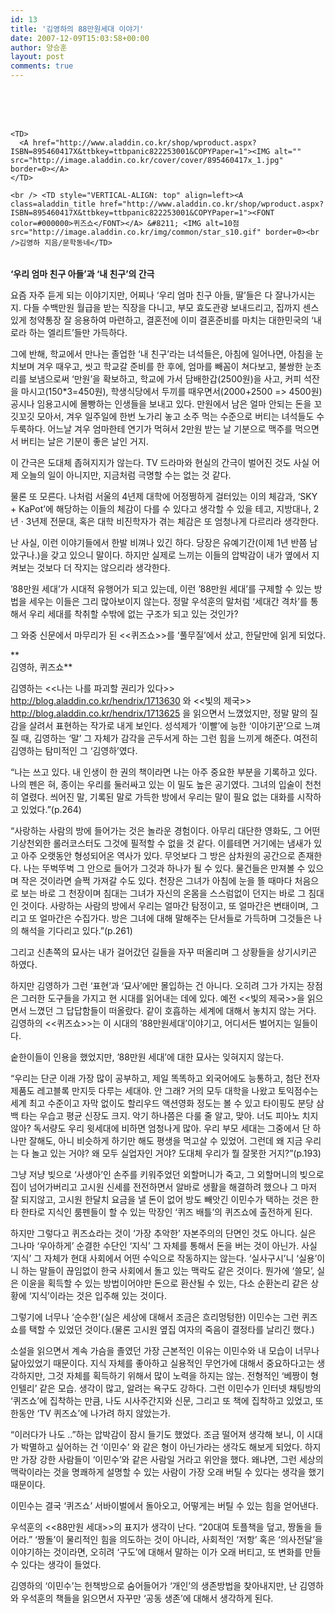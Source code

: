 ```yaml
---
id: 13
title: '김영하의 88만원세대 이야기'
date: 2007-12-09T15:03:58+00:00
author: 양승훈
layout: post
comments: true
---
```

<DIV class=ttbReview>
  


<TABLE>
  <br /> <br /> 

  <TR>
    <br /> 
    
    <TD>
      <A href="http://www.aladdin.co.kr/shop/wproduct.aspx?ISBN=895460417X&ttbkey=ttbpanic822253001&COPYPaper=1"><IMG alt="" src="http://image.aladdin.co.kr/cover/cover/895460417x_1.jpg" border=0></A>
    </TD>
    
    <br /> <TD style="VERTICAL-ALIGN: top" align=left><A class=aladdin_title href="http://www.aladdin.co.kr/shop/wproduct.aspx?ISBN=895460417X&ttbkey=ttbpanic822253001&COPYPaper=1"><FONT color=#000000>퀴즈쇼</FONT></A> &#8211; <IMG alt=10점 src="http://image.aladdin.co.kr/img/common/star_s10.gif" border=0><br />김영하 지음/문학동네</TD>
  </TR>
</TABLE></DIV>





**&#8216;우리 엄마 친구 아들&#8217;과 &#8216;내 친구&#8217;의 간극**





요즘 자주 듣게 되는 이야기지만, 어찌나 &#8216;우리 엄마 친구 아들, 딸&#8217;들은 다 잘나가시는지. 다들 수백만원 월급을 받는 직장을 다니고, 부모 효도관광 보내드리고, 집까지 센스있게 청약통장 잘 응용하여 마련하고, 결혼전에 이미 결혼준비를 마치는 대한민국의 &#8216;내로라 하는 엘리트&#8217;들만 가득하다.





그에 반해, 학교에서 만나는 졸업한 &#8216;내 친구&#8217;라는 녀석들은, 아침에 일어나면, 아침을 눈치보며 겨우 때우고, 씻고 학교갈 준비를 한 후에, 엄마를 빼꼼이 쳐다보고, 불쌍한 눈초리를 보냄으로써 &#8216;만원&#8217;을 확보하고, 학교에 가서 담배한갑(2500원)을 사고, 커피 석잔을 마시고(150*3=450원), 학생식당에서 두끼를 때우면서(2000+2500 => 4500원) 공시나 임용고시에 몰빵하는 인생들을 보내고 있다. 만원에서 남은 얼마 안되는 돈을 꼬깃꼬깃 모아서, 겨우 일주일에 한번 노가리 놓고 소주 먹는 수준으로 버티는 녀석들도 수두룩하다. 어느날 겨우 엄마한테 연기가 먹혀서 2만원 받는 날 기분으로 맥주를 먹으면서 버티는 날은 기분이 좋은 날인 거지.





이 간극은 도대체 좁혀지지가 않는다. TV 드라마와 현실의 간극이 벌어진 것도 사실 어제 오늘의 일이 아니지만, 지금처럼 극명할 수는 없는 것 같다.





물론 또 모른다. 나처럼 서울의 4년제 대학에 어정쩡하게 걸터있는 이의 체감과, &#8216;SKY + KaPot&#8217;에 해당하는 이들의 체감이 다를 수 있다고 생각할 수 있을 테고, 지방대나, 2년 · 3년제 전문대, 혹은 대학 비진학자가 겪는 체감은 또 엄청나게 다르리라 생각한다.





난 사실, 이런 이야기들에서 한발 비껴나 있긴 하다. 당장은 유예기간(이제 1년 반쯤 남았구나.)을 갖고 있으니 말이다. 하지만 실제로 느끼는 이들의 압박감이 내가 옆에서 지켜보는 것보다 더 작지는 않으리라 생각한다.





&#8217;88만원 세대&#8217;가 시대적 유행어가 되고 있는데, 이런 &#8217;88만원 세대&#8217;를 구제할 수 있는 방법을 세우는 이들은 그리 많아보이지 않는다. 정말 우석훈의 말처럼 &#8216;세대간 격차&#8217;를 통해서 우리 세대를 착취할 수밖에 없는 구조가 되고 있는 것인가?





그 와중 신문에서 마무리가 된 <<퀴즈쇼>>를 &#8216;풀무질&#8217;에서 샀고, 한달만에 읽게 되었다.





**  
김영하, 퀴즈쇼**





김영하는 <<나는 나를 파괴할 권리가 있다>> <A href="http://blog.aladdin.co.kr/hendrix/1713630" target=_blank>http://blog.aladdin.co.kr/hendrix/1713630</A> 와 <<빛의 제국>> <A href="http://blog.aladdin.co.kr/hendrix/1713625" target=_blank>http://blog.aladdin.co.kr/hendrix/1713625</A> 을 읽으면서 느꼈었지만, 정말 말의 질감을 살려서 표현하는 작가로 내게 보인다. 성석제가 &#8216;이빨&#8217;에 능한 &#8216;이야기꾼&#8217;으로 느껴질 때, 김영하는 &#8216;말&#8217; 그 자체가 감각을 곤두서게 하는 그런 힘을 느끼게 해준다. 여전히 김영하는 탐미적인 그 &#8216;김영하&#8217;였다.





&#8220;나는 쓰고 있다. 내 인생이 한 권의 책이라면 나는 아주 중요한 부분을 기록하고 있다. 나의 펜은 혀, 종이는 우리를 둘러싸고 있는 이 밀도 높은 공기였다. 그녀의 입술이 천천히 열렸다. 씌어진 말, 기록된 말로 가득한 방에서 우리는 말이 필요 없는 대화를 시작하고 있었다.&#8221;(p.264)





&#8220;사랑하는 사람의 방에 들어가는 것은 놀라운 경험이다. 아무리 대단한 영화도, 그 어떤 기상천외한 롤러코스터도 그것에 필적할 수 없을 것 같다. 이를테면 거기에는 냄새가 있고 아주 오랫동안 형성되어온 역사가 있다. 무엇보다 그 방은 삼차원의 공간으로 존재한다. 나는 뚜벅뚜벅 그 안으로 들어가 그것과 하나가 될 수 있다. 물건들은 만져볼 수 있으며 작은 것이라면 슬쩍 가져갈 수도 있다. 천장은 그녀가 아침에 눈을 뜰 때마다 처음으로 보는 바로 그 천장이며 침대는 그녀가 자신의 온몸을 스스럼없이 던지는 바로 그 침대인 것이다. 사랑하는 사람의 방에서 우리는 얼마간 탐정이고, 또 얼마간은 변태이며, 그리고 또 얼마간은 수집가다. 방은 그녀에 대해 말해주는 단서들로 가득하며 그것들은 나의 해석을 기다리고 있다.&#8221;(p.261)





그리고 신촌쪽의 묘사는 내가 걸어갔던 길들을 자꾸 떠올리며 그 상황들을 상기시키곤 하였다.





하지만 김영하가 그런 &#8216;표현&#8217;과 &#8216;묘사&#8217;에만 몰입하는 건 아니다. 오히려 그가 가지는 장점은 그러한 도구들을 가지고 현 시대를 읽어내는 데에 있다. 예전 <<빛의 제국>>을 읽으면서 느꼈던 그 답답함들이 떠올랐다. 같이 호흡하는 세계에 대해서 놓치지 않는 거다. 김영하의 <<퀴즈쇼>>는 이 시대의 &#8217;88만원세대&#8217;이야기고, 어디서든 벌어지는 일들이다.





숱한이들이 인용을 했었지만, &#8217;88만원 세대&#8217;에 대한 묘사는 잊혀지지 않는다.





&#8220;우리는 단군 이래 가장 많이 공부하고, 제일 똑똑하고 외국어에도 능통하고, 첨단 전자제품도 레고블록 만지듯 다루는 세대야. 안 그래? 거의 모두 대학을 나왔고 토익점수는 세계 최고 수준이고 자막 없이도 할리우드 액션영화 정도는 볼 수 있고 타이핑도 분당 삼백 타는 우습고 평균 신장도 크지. 악기 하나쯤은 다룰 줄 알고, 맞아. 너도 피아노 치지 않아? 독서량도 우리 윗세대에 비하면 엄청나게 많아. 우리 부모 세대는 그중에서 단 하나만 잘해도, 아니 비슷하게 하기만 해도 평생을 먹고살 수 있었어. 그런데 왜 지금 우리는 다 놀고 있는 거야? 왜 모두 실업자인 거야? 도대체 우리가 뭘 잘못한 거지?&#8221;(p.193)





그냥 저냥 빚으로 &#8216;사생아&#8217;인 손주를 키워주었던 외할머니가 죽고, 그 외할머니의 빚으로 집이 넘어가버리고 고시원 신세를 전전하면서 알바로 생활을 해결하려 했으나 그 마저 잘 되지않고, 고시원 한달치 요금을 낼 돈이 없어 방도 빼앗긴 이민수가 택하는 것은 한타 한타로 지식인 룸펜들이 할 수 있는 막장인 &#8216;퀴즈 배틀&#8217;의 퀴즈쇼에 출전하게 된다.





하지만 그렇다고 퀴즈쇼라는 것이 &#8216;가장 추악한&#8217; 자본주의의 단면인 것도 아니다. 실은 그나마 &#8216;우아하게&#8217; 순결한 수단인 &#8216;지식&#8217; 그 자체를 통해서 돈을 버는 것이 아닌가. 사실 &#8216;지식&#8217; 그 자체가 현대 사회에서 어떤 수익으로 작동하지는 않는다. &#8216;실사구시&#8217;니 &#8216;실용&#8217;이니 하는 말들이 끊임없이 한국 사회에서 돌고 있는 맥락도 같은 것이다. 뭔가에 &#8216;쓸모&#8217;, 실은 이윤을 획득할 수 있는 방법이어야만 돈으로 환산될 수 있는, 다소 순환논리 같은 상황에 &#8216;지식&#8217;이라는 것은 입주해 있는 것이다.





그렇기에 너무나 &#8216;순수한'(실은 세상에 대해서 조금은 흐리멍텅한) 이민수는 그런 퀴즈쇼를 택할 수 있었던 것이다.(물론 고시원 옆집 여자의 죽음이 결정타를 날리긴 했다.)





소설을 읽으면서 계속 가슴을 졸였던 가장 근본적인 이유는 이민수와 내 모습이 너무나 닮아있었기 때문이다. 지식 자체를 좋아하고 실용적인 무언가에 대해서 중요하다고는 생각하지만, 그것 자체를 획득하기 위해서 많이 노력을 하지는 않는. 전형적인 &#8216;베짱이 형 인텔리&#8217; 같은 모습. 생각이 많고, 알려는 욕구도 강하다. 그런 이민수가 인터넷 채팅방의 &#8216;퀴즈쇼&#8217;에 집착하는 만큼, 나도 시사주간지와 신문, 그리고 또 책에 집착하고 있었고, 또 한동안 &#8216;TV 퀴즈쇼&#8217;에 나가려 하지 않았는가.





&#8220;이러다가 나도 ..&#8221;하는 압박감이 잠시 들기도 했었다. 조금 떨어져 생각해 보니, 이 시대가 박멸하고 싶어하는 건 &#8216;이민수&#8217; 와 같은 형이 아닌가라는 생각도 해보게 되었다. 하지만 가장 강한 사람들이 &#8216;이민수&#8217;와 같은 사람일 거라고 위안을 했다. 왜냐면, 그런 세상의 맥락이라는 것을 명쾌하게 설명할 수 있는 사람이 가장 오래 버틸 수 있다는 생각을 했기 때문이다.





이민수는 결국 &#8216;퀴즈쇼&#8217; 서바이벌에서 돌아오고, 어떻게는 버틸 수 있는 힘을 얻어낸다.





우석훈의 <<88만원 세대>>의 표지가 생각이 난다. &#8220;20대여 토플책을 덮고, 짱돌을 들어라.&#8221; &#8216;짱돌&#8217;이 물리적인 힘을 의도하는 것이 아니라, 사회적인 &#8216;저항&#8217; 혹은 &#8216;의사전달&#8217;을 이야기하는 것이라면, 오히려 &#8216;구도&#8217;에 대해서 말하는 이가 오래 버티고, 또 변화를 만들 수 있다는 생각이 들었다.





김영하의 &#8216;이민수&#8217;는 헌책방으로 숨어들어가 &#8216;개인&#8217;의 생존방법을 찾아내지만, 난 김영하와 우석훈의 책들을 읽으면서 자꾸만 &#8216;공동 생존&#8217;에 대해서 생각하게 된다.